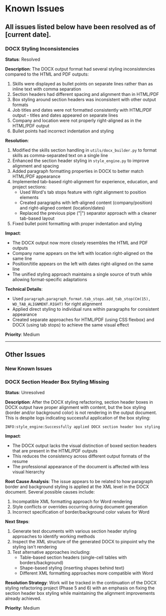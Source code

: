 # Known Issues

## All issues listed below have been resolved as of [current date].

### DOCX Styling Inconsistencies
**Status**: Resolved

**Description**: 
The DOCX output format had several styling inconsistencies compared to the HTML and PDF outputs:
1. Skills were displayed as bullet points on separate lines rather than as inline text with comma separation
2. Section headers had different spacing and alignment than in HTML/PDF
3. Box styling around section headers was inconsistent with other output formats
4. Job titles and dates were not formatted consistently with HTML/PDF output - titles and dates appeared on separate lines
5. Company and location were not properly right-aligned as in the HTML/PDF output
6. Bullet points had incorrect indentation and styling

**Resolution**:
1. Modified the skills section handling in `utils/docx_builder.py` to format skills as comma-separated text on a single line
2. Enhanced the section header styling in `style_engine.py` to improve alignment and spacing
3. Added paragraph formatting properties in DOCX to better match HTML/PDF appearance
4. Implemented tab-based right-alignment for experience, education, and project sections:
   - Used Word's tab stops feature with right alignment to position elements
   - Created paragraphs with left-aligned content (company/position) and right-aligned content (location/dates)
   - Replaced the previous pipe ("|") separator approach with a cleaner tab-based layout
5. Fixed bullet point formatting with proper indentation and styling

**Impact**: 
- The DOCX output now more closely resembles the HTML and PDF outputs
- Company name appears on the left with location right-aligned on the same line
- Position/title appears on the left with dates right-aligned on the same line
- The unified styling approach maintains a single source of truth while allowing format-specific adaptations

**Technical Details**:
- Used `paragraph.paragraph_format.tab_stops.add_tab_stop(Cm(15), WD_TAB_ALIGNMENT.RIGHT)` for right alignment
- Applied direct styling to individual runs within paragraphs for consistent appearance
- Created separate approaches for HTML/PDF (using CSS flexbox) and DOCX (using tab stops) to achieve the same visual effect

**Priority**: Medium

---

## Other Issues

### New Known Issues

### DOCX Section Header Box Styling Missing
**Status**: Unresolved

**Description**: 
After the DOCX styling refactoring, section header boxes in DOCX output have proper alignment with content, but the box styling (border and/or background color) is not rendering in the output document. This is despite logs indicating successful application of the box styling:
```
INFO:style_engine:Successfully applied DOCX section header box styling
```

**Impact**: 
- The DOCX output lacks the visual distinction of boxed section headers that are present in the HTML/PDF outputs
- This reduces the consistency across different output formats of the resume
- The professional appearance of the document is affected with less visual hierarchy

**Root Cause Analysis**:
The issue appears to be related to how paragraph border and background styling is applied at the XML level in the DOCX document. Several possible causes include:
1. Incompatible XML formatting approach for Word rendering
2. Style conflicts or overrides occurring during document generation
3. Incorrect specification of border/background color values for Word

**Next Steps**: 
1. Generate test documents with various section header styling approaches to identify working methods
2. Inspect the XML structure of the generated DOCX to pinpoint why the styling isn't rendering
3. Test alternative approaches including:
   - Table-based section headers (single-cell tables with borders/background)
   - Shape-based styling (inserting shapes behind text)
   - Different XML formatting approaches more compatible with Word

**Resolution Strategy**:
Work will be tracked in the continuation of the DOCX styling refactoring project (Phase 5 and 6) with an emphasis on fixing the section header box styling while maintaining the alignment improvements already achieved.

**Priority**: Medium 